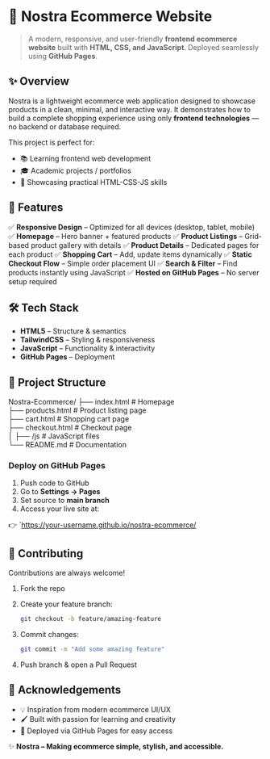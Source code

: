 # 🛒 Nostra Ecommerce Website

> A modern, responsive, and user-friendly **frontend ecommerce website** built with **HTML, CSS, and JavaScript**.
> Deployed seamlessly using **GitHub Pages**.

## ✨ Overview

Nostra is a lightweight ecommerce web application designed to showcase products in a clean, minimal, and interactive way.
It demonstrates how to build a complete shopping experience using only **frontend technologies** — no backend or database required.

This project is perfect for:

* 📚 Learning frontend web development
* 🎓 Academic projects / portfolios
* 💼 Showcasing practical HTML-CSS-JS skills

## 🚀 Features

✅ **Responsive Design** – Optimized for all devices (desktop, tablet, mobile)
✅ **Homepage** – Hero banner + featured products
✅ **Product Listings** – Grid-based product gallery with details
✅ **Product Details** – Dedicated pages for each product
✅ **Shopping Cart** – Add, update items dynamically
✅ **Static Checkout Flow** – Simple order placement UI
✅ **Search & Filter** – Find products instantly using JavaScript
✅ **Hosted on GitHub Pages** – No server setup required

## 🛠️ Tech Stack

* **HTML5** – Structure & semantics
* **TailwindCSS** – Styling & responsiveness
* **JavaScript** – Functionality & interactivity
* **GitHub Pages** – Deployment
  
## 📂 Project Structure

Nostra-Ecommerce/
├── index.html        # Homepage  
├── products.html     # Product listing page  
├── cart.html         # Shopping cart page  
├── checkout.html     # Checkout page  
│
├── /js               # JavaScript files  
└── README.md         # Documentation  

### Deploy on GitHub Pages

1. Push code to GitHub
2. Go to **Settings → Pages**
3. Set source to **main branch**
4. Access your live site at:

👉 `https://your-username.github.io/nostra-ecommerce/

## 🤝 Contributing

Contributions are always welcome!

1. Fork the repo
2. Create your feature branch:

   ```bash
   git checkout -b feature/amazing-feature
   ```
3. Commit changes:

   ```bash
   git commit -m "Add some amazing feature"
   ```
4. Push branch & open a Pull Request

## 🌟 Acknowledgements

* 💡 Inspiration from modern ecommerce UI/UX
* 🖌️ Built with passion for learning and creativity
* 🚀 Deployed via GitHub Pages for easy access

✨ **Nostra – Making ecommerce simple, stylish, and accessible.**

